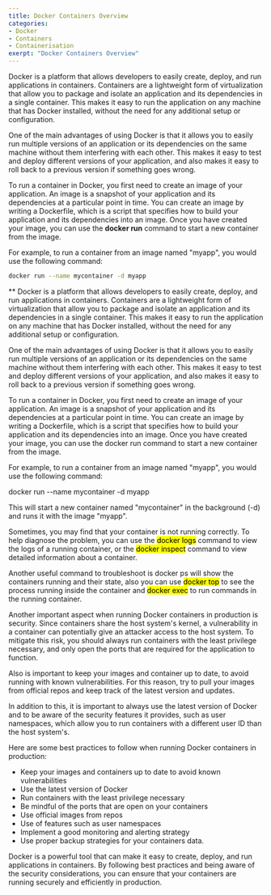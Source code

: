 ```yaml
---
title: Docker Containers Overview
categories:
- Docker
- Containers
- Containerisation
exerpt: "Docker Containers Overview"
---
```


Docker is a platform that allows developers to easily create, deploy, and run applications in containers. Containers are a lightweight form of virtualization that allow you to package and isolate an application and its dependencies in a single container. This makes it easy to run the application on any machine that has Docker installed, without the need for any additional setup or configuration.

One of the main advantages of using Docker is that it allows you to easily run multiple versions of an application or its dependencies on the same machine without them interfering with each other. This makes it easy to test and deploy different versions of your application, and also makes it easy to roll back to a previous version if something goes wrong.

To run a container in Docker, you first need to create an image of your application. An image is a snapshot of your application and its dependencies at a particular point in time. You can create an image by writing a Dockerfile, which is a script that specifies how to build your application and its dependencies into an image. Once you have created your image, you can use the **docker run** command to start a new container from the image.

For example, to run a container from an image named "myapp", you would use the following command:

```bash
docker run --name mycontainer -d myapp
```
**
Docker is a platform that allows developers to easily create, deploy, and run applications in containers. Containers are a lightweight form of virtualization that allow you to package and isolate an application and its dependencies in a single container. This makes it easy to run the application on any machine that has Docker installed, without the need for any additional setup or configuration.

One of the main advantages of using Docker is that it allows you to easily run multiple versions of an application or its dependencies on the same machine without them interfering with each other. This makes it easy to test and deploy different versions of your application, and also makes it easy to roll back to a previous version if something goes wrong.

To run a container in Docker, you first need to create an image of your application. An image is a snapshot of your application and its dependencies at a particular point in time. You can create an image by writing a Dockerfile, which is a script that specifies how to build your application and its dependencies into an image. Once you have created your image, you can use the docker run command to start a new container from the image.

For example, to run a container from an image named "myapp", you would use the following command:

docker run --name mycontainer -d myapp

This will start a new container named "mycontainer" in the background (-d) and runs it with the image "myapp".

Sometimes, you may find that your container is not running correctly. To help diagnose the problem, you can use the <mark>docker logs</mark> command to view the logs of a running container, or the <mark>docker inspect</mark> command to view detailed information about a container.

Another useful command to troubleshoot is docker ps will show the containers running and their state, also you can use <mark>docker top</mark> to see the process running inside the container and <mark>docker exec</mark> to run commands in the running container.

Another important aspect when running Docker containers in production is security. Since containers share the host system's kernel, a vulnerability in a container can potentially give an attacker access to the host system. To mitigate this risk, you should always run containers with the least privilege necessary, and only open the ports that are required for the application to function.

Also is important to keep your images and container up to date, to avoid running with known vulnerabilities. For this reason, try to pull your images from official repos and keep track of the latest version and updates.

In addition to this, it is important to always use the latest version of Docker and to be aware of the security features it provides, such as user namespaces, which allow you to run containers with a different user ID than the host system's.

Here are some best practices to follow when running Docker containers in production:
- Keep your images and containers up to date to avoid known vulnerabilities
- Use the latest version of Docker
- Run containers with the least privilege necessary
- Be mindful of the ports that are open on your containers
- Use official images from repos
- Use of features such as user namespaces
- Implement a good monitoring and alerting strategy
- Use proper backup strategies for your containers data.

Docker is a powerful tool that can make it easy to create, deploy, and run applications in containers. By following best practices and being aware of the security considerations, you can ensure that your containers are running securely and efficiently in production.